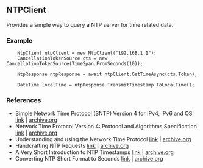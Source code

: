## NTPClient
Provides a simple way to query a NTP server for time related data.
### Example
```
    NtpClient ntpClient = new NtpClient("192.168.1.1");
    CancellationTokenSource cts = new CancellationTokenSource(TimeSpan.FromSeconds(10));

    NtpResponse ntpResponse = await ntpClient.GetTimeAsync(cts.Token);

    DateTime localTime = ntpResponse.TransmitTimestamp.ToLocalTime();
```
### References
- Simple Network Time Protocol (SNTP) Version 4 for IPv4, IPv6 and OSI
[link](https://www.rfc-editor.org/rfc/rfc2030) |  [archive.org](https://web.archive.org/web/20250331232623/https://www.rfc-editor.org/rfc/rfc2030)
- Network Time Protocol Version 4: Protocol and Algorithms Specification
[link](https://datatracker.ietf.org/doc/html/rfc5905) | [archive.org](https://web.archive.org/web/20250422194538/https://datatracker.ietf.org/doc/html/rfc5905)
- Understanding and using the Network Time Protocol
[link](https://www.eecis.udel.edu/~ntp/ntpfaq/NTP-s-algo.htm) | [archive.org](https://web.archive.org/web/20240514073047/https://www.eecis.udel.edu/~ntp/ntpfaq/NTP-s-algo.htm)
- Handcrafting NTP Requests
[link](https://jraviles.com/ntp/2020/10/10/handcrafting-ntp-requests.html) | [archive.org](https://web.archive.org/web/20250430231934/https://jraviles.com/ntp/2020/10/10/handcrafting-ntp-requests.html)
- A Very Short Introduction to NTP Timestamps
[link](https://tickelton.gitlab.io/articles/ntp-timestamps/) | [archive.org](https://web.archive.org/web/20240401020342/https://tickelton.gitlab.io/articles/ntp-timestamps/)
- Converting NTP Short Format to Seconds
[link](https://stackoverflow.com/questions/59771370/convert-ntp-short-format-to-seconds) | [archive.org](https://web.archive.org/web/20200208131045/https://stackoverflow.com/questions/59771370/convert-ntp-short-format-to-seconds)
